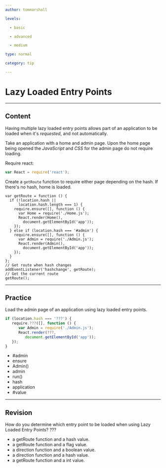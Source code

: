```yaml
---
author: tommarshall

levels:

  - basic

  - advanced

  - medium

type: normal

category: tip

---
```

# Lazy Loaded Entry Points

---
## Content

Having multiple lazy loaded entry points allows part of an application to be loaded when it's *requested*, and not automatically. 

Take an application with a home and admin page. Upon the home page being opened the *JavaScript* and *CSS* for the admin page do not require loading.

Require react:
```javaScript
var React = require('react');
```
Create a `getRoute` function to require either page depending on the hash. If there's no hash, home is loaded.
```
var getRoute = function () {
  if (!location.hash || 
      location.hash.length === 1) {
    require.ensure([], function () {
      var Home = require('./Home.js');
      React.render(Home(), 
        document.getElementById('app'));
    });
  } else if (location.hash === '#admin') {
    require.ensure([], function () {
      var Admin = require('./Admin.js');
      React.render(Admin(), 
        document.getElementById('app'));
    });
  }
};
// Get route when hash changes
addEventListener('hashchange', getRoute);
// Get the current route
getRoute();
```

---
## Practice

Load the admin page of an application using lazy loaded entry points.

```javascript
if (location.hash === '???') {
   require.???([], function () {
      var Admin = require('./Admin.js');
      React.render(???, 
         document.getElementById('app'));
   });
}
```

* #admin
* ensure
* Admin()
* admin
* run()
* hash
* application
* #value

---
## Revision

How do you determine which entry point to be loaded when using Lazy Loaded Entry Points?
???
* a getRoute function and a hash value.
* a getRoute function and a flag value.
* a direction function and a boolean value.
* a direction function and a hash value.
* a getRoute function and a int value.